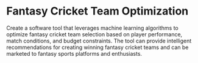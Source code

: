 # Fantasy Cricket Team Optimization

Create a software tool that leverages machine learning algorithms to optimize fantasy cricket team selection based on player performance, match conditions, and budget constraints. The tool can provide intelligent recommendations for creating winning fantasy cricket teams and can be marketed to fantasy sports platforms and enthusiasts.
